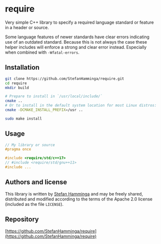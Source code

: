 # require

Very simple C++ library to specify a required language standard or feature in a header or source.

Some language features of newer standards have clear errors indicating use of an outdated standard. Because this is not always the case these helper includes will enforce a strong and clear error instead. Especially when combined with `-Wfatal-errors`.

## Installation

```bash
git clone https://github.com/StefanHamminga/require.git
cd require
mkdir build

# Prepare to install in `/usr/local/include/`
cmake ..
# Or to install in the default system location for most Linux distros:
cmake -DCMAKE_INSTALL_PREFIX=/usr ..

sudo make install
```

## Usage

```cpp
// My library or source
#pragma once

#include <require/std/c++17>
// #include <require/std/gnu++11>
#include ...

```

## Authors and license

This library is written by [Stefan Hamminga](stefan@prjct.net) and may be freely shared, distributed and modified according to the terms of the Apache 2.0 license (included as the file `LICENSE`).

## Repository

[https://github.com/StefanHamminga/require](https://github.com/StefanHamminga/require)

